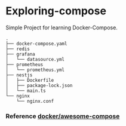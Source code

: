# Exploring-compose
Simple Project for learning Docker-Compose.

```
.
├── docker-compose.yaml
├── redis
├── grafana
│   └── datasource.yml
├── prometheus
│   └── prometheus.yml
├── nestjs
│   ├── Dockerfile
│   ├── package-lock.json
│   └── main.ts
└── nginx
    └── nginx.conf

```

### Reference [docker/awesome-compose](https://github.com/docker/awesome-compose)
